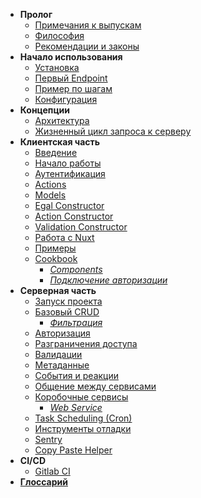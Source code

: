 * **Пролог**
  * [Примечания к выпускам](/prologue/realease_notes.md)
  * [Философия](/prologue/philosophy.md)
  * [Рекомендации и законы](/prologue/recommendations_and_laws.md)
* **Начало использования**
  * [Установка](/getting_started/install.md)
  * [Первый Endpoint](/getting_started/first_endpoint.md)
  * [Пример по шагам](/getting_started/step_by_step.md)
  * [Конфигурация](/getting_started/configuration.md)
* **Концепции**
  * [Архитектура](/concepts/architecture.md)
  * [Жизненный цикл запроса к серверу](/concepts/request_to_server_lifecycle.md)
* **Клиентская часть**
  * [Введение](/client/intro.md)
  * [Начало работы](/client/start.md)
  * [Аутентификация](/client/auth.md)
  * [Actions](/client/actions.md)
  * [Models](/client/model.md)
  * [Egal Constructor](/client/egal_constructor.md)
  * [Action Constructor](/client/action_constructor.md)
  * [Validation Constructor](/client/validation.md)
  * [Работа с Nuxt](/client/nuxt.md)
  * [Примеры](/client/examples.md)
  * [Cookbook]()
    * [*Components*](/client/cookbook/components.md)
    * [*Подключение авторизации*](/client/example_auth.md)
* **Серверная часть**
  * [Запуск проекта](/server/ways_to_start_and_stop_service.md)
  * [Базовый CRUD](/server/crud/index.md)
    * [*Фильтрация*](/server/crud/filters.md)
  * [Авторизация](/server/autorization.md)
  * [Разграничения доступа](/server/access_control.md)
  * [Валидации](/server/validation.md)
  * [Метаданные](/server/metadata.md)
  * [События и реакции](/server/events.md)
  * [Общение между сервисами](server/services_communication.md)
  * [Коробочные сервисы]()
    * [*Web Service*](/server/services/web_service.md)
  * [Task Scheduling (Cron)](server/task_schedule.md)
  * [Инструменты отладки](/server/logging/debug.md)
  * [Sentry](/server/logging/sentry.md)
  * [Copy Paste Helper](/server/copy_paste_helper.md)
* **CI/CD**
  * [Gitlab CI](/cicd/gitlab_ci/index.md)
* [**Глоссарий**](/_glossary.md)


